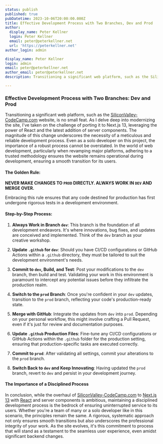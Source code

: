 ```yaml
---
status: publish
published: true
pubDatetime: 2023-10-06T20:00:00.000Z
title: Effective Development Process with Two Branches, Dev and Prod
author:
  display_name: Peter Kellner
  login: Peter Kellner
  email: peter@peterkellner.net
  url: 'https://peterkellner.net'
author_login: admin

display_name: Peter Kellner
login: admin
email: peter@peterkellner.net
author_email: peter@peterkellner.net
description: Transitioning a significant web platform, such as the SiliconValley-CodeCamp.com website, is no small feat. As I delve deep into modernizing the site, I've taken on the challenge of porting it to Next.js 13, leveraging the power of React and the latest addition of server components. The magnitude of this change underscores the necessity of a meticulous and reliable development process. Even as a solo developer on this project, the importance of a robust process cannot be overstated. In the world of web development, particularly when revamping major platforms, adhering to a trusted methodology ensures the website remains operational during development, ensuring a smooth transition for its users.

---
```


### Effective Development Process with Two Branches: Dev and Prod

Transitioning a significant web platform, such as the  [SiliconValley-CodeCamp.com](https://siliconvalley-codecamp.com) website, is no small feat. As I delve deep into modernizing the site, I've taken on the challenge of porting it to Next.js 13, leveraging the power of React and the latest addition of server components. The magnitude of this change underscores the necessity of a meticulous and reliable development process. Even as a solo developer on this project, the importance of a robust process cannot be overstated. In the world of web development, particularly when revamping major platforms, adhering to a trusted methodology ensures the website remains operational during development, ensuring a smooth transition for its users.

#### The Golden Rule:

**NEVER MAKE CHANGES TO `PROD` DIRECTLY. ALWAYS WORK IN `DEV` AND MERGE OVER.**

Embracing this rule ensures that any code destined for production has first undergone rigorous tests in a development environment.

#### Step-by-Step Process:

1. **Always Work in Branch `dev`**: This branch is the foundation of all development endeavors. It's where innovations, bug fixes, and updates are conceived and implemented. Think of the `dev` branch as your creative workshop.

2. **Update `.github` for `dev`**: Should you have CI/CD configurations or GitHub Actions within a `.github` directory, they must be tailored to suit the development environment's needs.

3. **Commit to `dev`, Build, and Test**: Post your modifications to the `dev` branch, then build and test. Validating your work in this environment is paramount to intercept any potential issues before they infiltrate the production realm.

4. **Switch to the `prod` Branch**: Once you're confident in your `dev` updates, transition to the `prod` branch, reflecting your code's production-ready state.

5. **Merge with GitHub**: Integrate the updates from `dev` into `prod`. Depending on your personal workflow, this might involve crafting a Pull Request, even if it's just for review and documentation purposes.

6. **Update `.github` Production Files**: Fine-tune any CI/CD configurations or GitHub Actions within the `.github` folder for the production setting, ensuring that production-specific tasks are executed correctly.

7. **Commit to `prod`**: After validating all settings, commit your alterations to the `prod` branch.

8. **Switch Back to `dev` and Keep Innovating**: Having updated the `prod` branch, revert to `dev` and persist in your development journey.

#### The Importance of a Disciplined Process

In conclusion, while the overhaul of  [SiliconValley-CodeCamp.com](https://siliconvalley-codecamp.com) to [Next.js 13](https://nextjs.org/) with [React](https://react.dev/) and server components is ambitious, maintaining a disciplined development process is the bedrock of ensuring uninterrupted service to its users. Whether you're a team of many or a solo developer like in this scenario, the principles remain the same. A rigorous, systematic approach not only ensures smooth transitions but also underscores the professional integrity of your work. As the site evolves, it's this commitment to process that will stand as a testament to the seamless user experience, even amidst significant backend changes.
